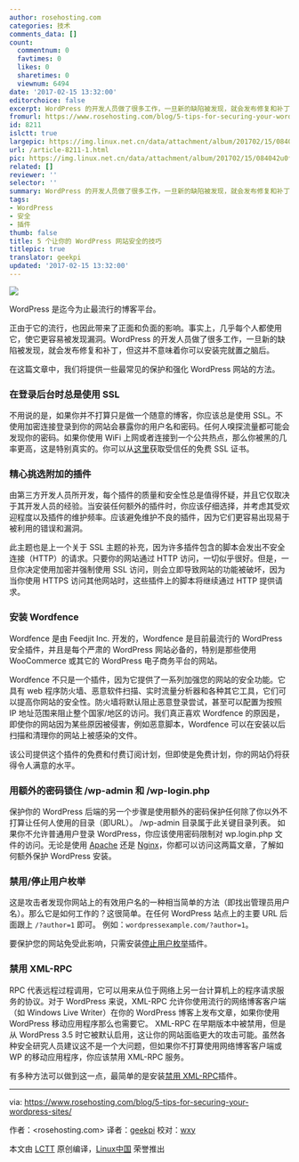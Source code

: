 ```yaml
---
author: rosehosting.com
categories: 技术
comments_data: []
count:
  commentnum: 0
  favtimes: 0
  likes: 0
  sharetimes: 0
  viewnum: 6494
date: '2017-02-15 13:32:00'
editorchoice: false
excerpt: WordPress 的开发人员做了很多工作，一旦新的缺陷被发现，就会发布修复和补丁，但这并不意味着你可以安装完就置之脑后。
fromurl: https://www.rosehosting.com/blog/5-tips-for-securing-your-wordpress-sites/
id: 8211
islctt: true
largepic: https://img.linux.net.cn/data/attachment/album/201702/15/084042u0fieziej0uljpus.jpg
url: /article-8211-1.html
pic: https://img.linux.net.cn/data/attachment/album/201702/15/084042u0fieziej0uljpus.jpg.thumb.jpg
related: []
reviewer: ''
selector: ''
summary: WordPress 的开发人员做了很多工作，一旦新的缺陷被发现，就会发布修复和补丁，但这并不意味着你可以安装完就置之脑后。
tags:
- WordPress
- 安全
- 插件
thumb: false
title: 5 个让你的 WordPress 网站安全的技巧
titlepic: true
translator: geekpi
updated: '2017-02-15 13:32:00'
---
```


![](/data/attachment/album/201702/15/084042u0fieziej0uljpus.jpg)


WordPress 是迄今为止最流行的博客平台。


正由于它的流行，也因此带来了正面和负面的影响。事实上，几乎每个人都使用它，使它更容易被发现漏洞。WordPress 的开发人员做了很多工作，一旦新的缺陷被发现，就会发布修复和补丁，但这并不意味着你可以安装完就置之脑后。


在这篇文章中，我们将提供一些最常见的保护和强化 WordPress 网站的方法。


### 在登录后台时总是使用 SSL


不用说的是，如果你并不打算只是做一个随意的博客，你应该总是使用 SSL。不使用加密连接登录到你的网站会暴露你的用户名和密码。任何人嗅探流量都可能会发现你的密码。如果你使用 WiFi 上网或者连接到一个公共热点，那么你被黑的几率更高，这是特别真实的。你可以从[这里](https://letsencrypt.org/)获取受信任的免费 SSL 证书。


### 精心挑选附加的插件


由第三方开发人员所开发，每个插件的质量和安全性总是值得怀疑，并且它仅取决于其开发人员的经验。当安装任何额外的插件时，你应该仔细选择，并考虑其受欢迎程度以及插件的维护频率。应该避免维护不良的插件，因为它们更容易出现易于被利用的错误和漏洞。


此主题也是上一个关于 SSL 主题的补充，因为许多插件包含的脚本会发出不安全连接（HTTP）的请求。只要你的网站通过 HTTP 访问，一切似乎很好。但是，一旦你决定使用加密并强制使用 SSL 访问，则会立即导致网站的功能被破坏，因为当你使用 HTTPS 访问其他网站时，这些插件上的脚本将继续通过 HTTP 提供请求。


### 安装 Wordfence


Wordfence 是由 Feedjit Inc. 开发的，Wordfence 是目前最流行的 WordPress 安全插件，并且是每个严肃的 WordPress 网站必备的，特别是那些使用 WooCommerce 或其它的 WordPress 电子商务平台的网站。


Wordfence 不只是一个插件，因为它提供了一系列加强您的网站的安全功能。它具有 web 程序防火墙、恶意软件扫描、实时流量分析器和各种其它工具，它们可以提高你网站的安全性。防火墙将默认阻止恶意登录尝试，甚至可以配置为按照 IP 地址范围来阻止整个国家/地区的访问。我们真正喜欢 Wordfence 的原因是，即使你的网站因为某些原因被侵害，例如恶意脚本，Wordfence 可以在安装以后扫描和清理你的网站上被感染的文件。


该公司提供这个插件的免费和付费订阅计划，但即使是免费计划，你的网站仍将获得令人满意的水平。


### 用额外的密码锁住 /wp-admin 和 /wp-login.php


保护你的 WordPress 后端的另一个步骤是使用额外的密码保护任何除了你以外不打算让任何人使用的目录（即URL）。 /wp-admin 目录属于此关键目录列表。 如果你不允许普通用户登录 WordPress，你应该使用密码限制对 wp.login.php 文件的访问。无论是使用 [Apache](/article-5731-1.html) 还是 [Nginx](/article-5229-1.html)，你都可以访问这两篇文章，了解如何额外保护 WordPress 安装。


### 禁用/停止用户枚举


这是攻击者发现你网站上的有效用户名的一种相当简单的方法（即找出管理员用户名）。那么它是如何工作的？这很简单。在任何 WordPress 站点上的主要 URL 后面跟上 `/?author=1` 即可。 例如：`wordpressexample.com/?author=1`。


要保护您的网站免受此影响，只需安装[停止用户枚举](https://wordpress.org/plugins/stop-user-enumeration/)插件。


### 禁用 XML-RPC


RPC 代表远程过程调用，它可以用来从位于网络上另一台计算机上的程序请求服务的协议。对于 WordPress 来说，XML-RPC 允许你使用流行的网络博客客户端（如 Windows Live Writer）在你的 WordPress 博客上发布文章，如果你使用 WordPress 移动应用程序那么也需要它。 XML-RPC 在早期版本中被禁用，但是从 WordPress 3.5 时它被默认启用，这让你的网站面临更大的攻击可能。虽然各种安全研究人员建议这不是一个大问题，但如果你不打算使用网络博客客户端或 WP 的移动应用程序，你应该禁用 XML-RPC 服务。


有多种方法可以做到这一点，最简单的是安装[禁用 XML-RPC](https://wordpress.org/plugins/disable-xml-rpc/)插件。




---


via: <https://www.rosehosting.com/blog/5-tips-for-securing-your-wordpress-sites/>


作者：<rosehosting.com> 译者：[geekpi](https://github.com/geekpi) 校对：[wxy](https://github.com/wxy)


本文由 [LCTT](https://github.com/LCTT/TranslateProject) 原创编译，[Linux中国](https://linux.cn/) 荣誉推出